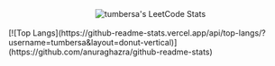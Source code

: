 <div align="center"> 
  <img title="tumbersa's LeetCode Stats" alt="tumbersa's LeetCode Stats" src="https://leetcode.card.workers.dev/tumbersa?      theme=default&font=baloo&extension=null"/>
</div> 
<br>
[![Top Langs](https://github-readme-stats.vercel.app/api/top-langs/?username=tumbersa&layout=donut-vertical)](https://github.com/anuraghazra/github-readme-stats)
